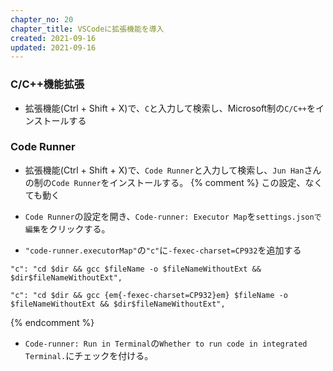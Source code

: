 ```yaml
---
chapter_no: 20
chapter_title: VSCodeに拡張機能を導入
created: 2021-09-16
updated: 2021-09-16
---
```

### C/C++機能拡張
- 拡張機能(Ctrl + Shift + X)で、`C`と入力して検索し、Microsoft制の`C/C++`をインストールする

### Code Runner
- 拡張機能(Ctrl + Shift + X)で、`Code Runner`と入力して検索し、`Jun Han`さんの制の`Code Runner`をインストールする。
{% comment %}
この設定、なくても動く

- `Code Runner`の設定を開き、`Code-runner: Executor Map`を`settings.jsonで編集`をクリックする。
- `"code-runner.executorMap"`の`"c"`に`-fexec-charset=CP932`を追加する
```:編集前
"c": "cd $dir && gcc $fileName -o $fileNameWithoutExt && $dir$fileNameWithoutExt",
```
```:編集後
"c": "cd $dir && gcc {em{-fexec-charset=CP932}em} $fileName -o $fileNameWithoutExt && $dir$fileNameWithoutExt",
```
{% endcomment %}
- `Code-runner: Run in Terminal`の`Whether to run code in integrated Terminal.`にチェックを付ける。
